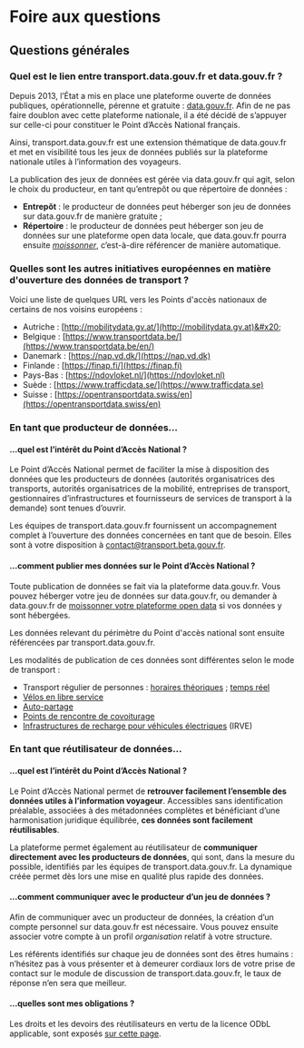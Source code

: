 # Foire aux questions

## Questions générales

### Quel est le lien entre transport.data.gouv.fr et data.gouv.fr ?

Depuis 2013, l’État a mis en place une plateforme ouverte de données publiques, opérationnelle, pérenne et gratuite : [data.gouv.fr](https://data.gouv.fr). Afin de ne pas faire doublon avec cette plateforme nationale, il a été décidé de s’appuyer sur celle-ci pour constituer le Point d’Accès National français.

Ainsi, transport.data.gouv.fr est une extension thématique de data.gouv.fr et met en visibilité tous les jeux de données publiés sur la plateforme nationale utiles à l’information des voyageurs.

La publication des jeux de données est gérée via data.gouv.fr qui agit, selon le choix du producteur, en tant qu’entrepôt ou que répertoire de données :

* **Entrepôt** : le producteur de données peut héberger son jeu de données sur data.gouv.fr de manière gratuite ;
* **Répertoire** : le producteur de données peut héberger son jeu de données sur une plateforme open data locale, que data.gouv.fr pourra ensuite [_moissonner_](https://doc.data.gouv.fr/jeux-de-donnees/demander-a-datagouvfr-de-moisonner-votre-site/), c’est-à-dire référencer de manière automatique.

### Quelles sont les autres initiatives européennes en matière d'ouverture des données de transport ?

Voici une liste de quelques URL vers les Points d'accès nationaux de certains de nos voisins européens :&#x20;

* Autriche : [http://mobilitydata.gv.at/](http://mobilitydata.gv.at)&#x20;
* Belgique : [https://www.transportdata.be/](https://www.transportdata.be/en/)
* Danemark : [https://nap.vd.dk/](https://nap.vd.dk)
* Finlande : [https://finap.fi/](https://finap.fi)
* Pays-Bas : [https://ndovloket.nl/](https://ndovloket.nl)
* Suède : [https://www.trafficdata.se/](https://www.trafficdata.se)
* Suisse : [https://opentransportdata.swiss/en](https://opentransportdata.swiss/en)

### En tant que producteur de données…

#### ...quel est l’intérêt du Point d’Accès National ?

Le Point d’Accès National permet de faciliter la mise à disposition des données que les producteurs de données (autorités organisatrices des transports, autorités organisatrices de la mobilité, entreprises de transport, gestionnaires d’infrastructures et fournisseurs de services de transport à la demande) sont tenues d’ouvrir.

Les équipes de transport.data.gouv.fr fournissent un accompagnement complet à l’ouverture des données concernées en tant que de besoin. Elles sont à votre disposition à contact@transport.beta.gouv.fr.

#### ...comment publier mes données sur le Point d’Accès National ?

Toute publication de données se fait via la plateforme data.gouv.fr. Vous pouvez héberger votre jeu de données sur data.gouv.fr, ou demander à data.gouv.fr de [moissonner votre plateforme open data](https://doc.data.gouv.fr/jeux-de-donnees/demander-a-datagouvfr-de-moisonner-votre-site/) si vos données y sont hébergées.

Les données relevant du périmètre du Point d'accès national sont ensuite référencées par transport.data.gouv.fr.

Les modalités de publication de ces données sont différentes selon le mode de transport :&#x20;

* Transport régulier de personnes : [horaires théoriques](producteurs/operateurs-de-transport-regulier-de-personnes/publier-des-horaires-theoriques-de-transport-regulier.md) ; [temps réel](producteurs/operateurs-de-transport-regulier-de-personnes/temps-reel-des-transports-en-commun.md)
* [Vélos en libre service](producteurs/velos-en-libre-service.md)
* [Auto-partage](broken-reference)&#x20;
* [Points de rencontre de covoiturage](producteurs/points-de-rencontre-de-covoiturage.md)
* [Infrastructures de recharge pour véhicules électriques](producteurs/infrastructures-de-recharge-de-vehicules-electriques-irve.md) (IRVE)

### En tant que réutilisateur de données…

#### …quel est l’intérêt du Point d’Accès National ?

Le Point d’Accès National permet de **retrouver facilement l’ensemble des données utiles à l’information voyageur**. Accessibles sans identification préalable, associées à des métadonnées complètes et bénéficiant d’une harmonisation juridique équilibrée, **ces données sont facilement réutilisables**.

La plateforme permet également au réutilisateur de **communiquer directement avec les producteurs de données**, qui sont, dans la mesure du possible, identifiés par les équipes de transport.data.gouv.fr. La dynamique créée permet dès lors une mise en qualité plus rapide des données.

#### …comment communiquer avec le producteur d’un jeu de données ?

Afin de communiquer avec un producteur de données, la création d’un compte personnel sur data.gouv.fr est nécessaire. Vous pouvez ensuite associer votre compte à un profil _organisation_ relatif à votre structure.

Les référents identifiés sur chaque jeu de données sont des êtres humains : n’hésitez pas à vous présenter et à demeurer cordiaux lors de votre prise de contact sur le module de discussion de transport.data.gouv.fr, le taux de réponse n’en sera que meilleur.

#### …quelles sont mes obligations ?

Les droits et les devoirs des réutilisateurs en vertu de la licence ODbL applicable, sont exposés [sur cette page](reutilisateurs/licence-odbl-et-conditions-de-reutilisation.md).&#x20;
